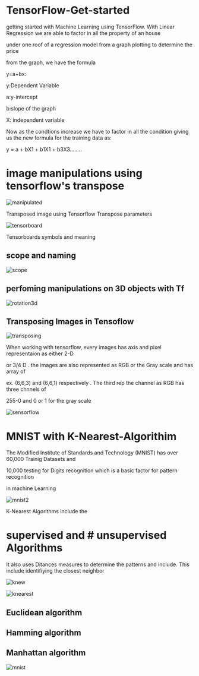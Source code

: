 # TensorFlow-Get-started
getting started  with Machine Learning using TensorFlow. With Linear Regression we are able to factor in all the property of an house

under one roof of a regression model from a graph plotting to determine the price

from the graph, we have the formula

y=a+bx:

y:Dependent Variable

a:y-intercept

b:slope of the graph

X: independent variable

Now as the condtions increase we have to factor in all the condition giving us the new formula for the training data as:

y = a + bX1 + b1X1 + b3X3........

# image manipulations using tensorflow's transpose

![manipulated](https://user-images.githubusercontent.com/34624703/77966129-1c8b6580-72eb-11ea-9e44-2eefd313dd30.PNG)

Transposed image using Tensorflow Transpose parameters

![tensorboard](https://user-images.githubusercontent.com/34624703/78081290-e0263b00-73b8-11ea-9ad8-cc0b9bcc5cfc.JPG)

Tensorboards symbols and meaning 

## scope and naming 
![scope](https://user-images.githubusercontent.com/34624703/78213835-6f684700-74bc-11ea-94f1-277bc57b5108.JPG)

## perfoming manipulations on 3D objects with Tf

![rotation3d](https://user-images.githubusercontent.com/34624703/78398799-62eb0800-75fc-11ea-9b27-8d2fd79b7155.JPG)

## Transposing Images in Tensoflow

![transposing](https://user-images.githubusercontent.com/34624703/80028710-36852600-84ee-11ea-809e-b34717b73c7c.png)

When working with tensorflow, every images has axis and pixel representaion as either 2-D

or 3/4 D . the images are also represented as RGB or the Gray scale and has array of

ex. (6,6,3) and (6,6,1) respectively . The third rep the channel as RGB has three chnnels of 

255-0 and 0 or 1 for the gray scale

![sensorflow](https://user-images.githubusercontent.com/34624703/80028719-384ee980-84ee-11ea-9520-17f675efdf4b.png)

# MNIST with K-Nearest-Algorithim

The Modified Institute of Standards and Technology (MNIST) has over 60,000 Trainig Datasets and

10,000 testing for Digits recognition which is a basic factor for pattern recognition

in machine Learning 

![mnist2](https://user-images.githubusercontent.com/34624703/80641329-5f1c9b00-8a6d-11ea-8b07-17f827b84ba6.png)

K-Nearest Algorithms include the

# supervised and # unsupervised Algorithms 

It also uses Ditances measures to determine the patterns and include. This include identifiying the closest neighbor

![knew](https://user-images.githubusercontent.com/34624703/85835111-2a8f3c00-b79d-11ea-9fb1-5be4af516a07.JPG)

![knearest](https://user-images.githubusercontent.com/34624703/85834726-8b6a4480-b79c-11ea-96c5-b716bea02dc1.png)


## Euclidean algorithm

## Hamming  algorithm

## Manhattan algorithm

![mnist](https://user-images.githubusercontent.com/34624703/80641332-617ef500-8a6d-11ea-84e3-5415c81b8517.jpg)
